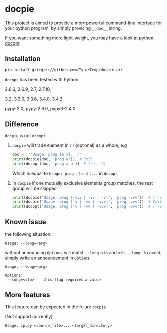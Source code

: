 # docpie

This project is aimed to provide a more powerful command-line interface for
your python program, by simply providing `__doc__` string.

If you want something more light-weight, you may have a look at [python-docopt](https://github.com/docopt/docopt)

## Installation

```bash
pip install git+git://github.com/TylerTemp/docpie.git
```
`docopt` has been tested with Python:

2.6.6, 2.6.9, 2.7, 2.7.10,

3.2, 3.3.0, 3.3.6, 3.4.0, 3.4.3,

pypy-2.0, pypy-2.6.0, pypy3-2.4.0


## Difference

`docpie` is not `docopt`.


1. `docpie` will trade element in `[]` (optional) as a whole, e.g

   ```python
   doc = '''Usage: prog [a a]...'''
   print(docpie(doc, 'prog a'))  # Exit
   print(docopt(doc, 'prog a a'))  # {'a': 2}
   ```

   Which is equal to `Usage: prog [(a a)]...` in `docopt`.

2. In `docpie` if one mutually exclusive elements group matches, the rest
   group will be skipped

   ```python
   print(docpie('Usage: prog [-vvv | -vv | -v]', 'prog -vvv'))  # {'-v': 3}
   print(docpie('Usage: prog [-v | -vv | -vvv]', 'prog -vvv'))  # Fail
   print(docopt('Usage: prog [-v | -vv | -vvv]', 'prog -vvv'))  # {'-v': 3}
   ```


## Known issue

the following situation:

```
Usage: --long=<arg>
```

without announcing `Options` will match `--long sth` and `sth --long`. To
avoid, simply write an announcement in `Options`

```
Usage: --long=<arg>

Options:
 --long=<sth>    this flag requires a value
```

## More features

This feature can be expected in the future `docpie`

(Not support currently)

```
Usage: cp.py <source_file>... <target_directory>
```
